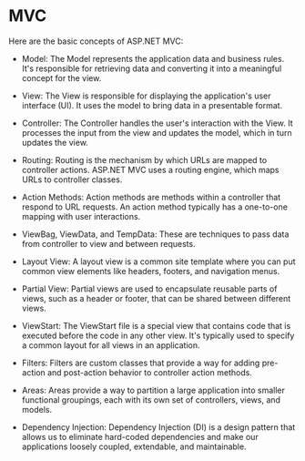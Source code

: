 # MVC
Here are the basic concepts of ASP.NET MVC:

* Model: The Model represents the application data and business rules. It's responsible for retrieving data and converting it into a meaningful concept for the view.

* View: The View is responsible for displaying the application's user interface (UI). It uses the model to bring data in a presentable format.

* Controller: The Controller handles the user's interaction with the View. It processes the input from the view and updates the model, which in turn updates the view.

* Routing: Routing is the mechanism by which URLs are mapped to controller actions. ASP.NET MVC uses a routing engine, which maps URLs to controller classes.

* Action Methods: Action methods are methods within a controller that respond to URL requests. An action method typically has a one-to-one mapping with user interactions.

* ViewBag, ViewData, and TempData: These are techniques to pass data from controller to view and between requests.

* Layout View: A layout view is a common site template where you can put common view elements like headers, footers, and navigation menus.

* Partial View: Partial views are used to encapsulate reusable parts of views, such as a header or footer, that can be shared between different views.

* ViewStart: The ViewStart file is a special view that contains code that is executed before the code in any other view. It's typically used to specify a common layout for all views in an application.

* Filters: Filters are custom classes that provide a way for adding pre-action and post-action behavior to controller action methods.

* Areas: Areas provide a way to partition a large application into smaller functional groupings, each with its own set of controllers, views, and models.

* Dependency Injection: Dependency Injection (DI) is a design pattern that allows us to eliminate hard-coded dependencies and make our applications loosely coupled, extendable, and maintainable.
